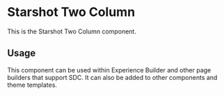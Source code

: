 # Starshot Two Column

This is the Starshot Two Column component.

## Usage

This component can be used within Experience Builder and other page builders
that support SDC. It can also be added to other components and theme templates.
